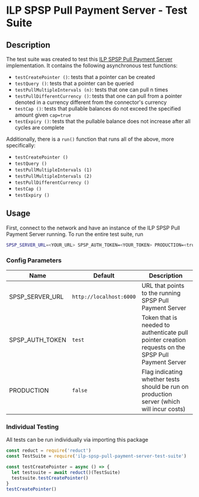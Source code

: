 # ILP SPSP Pull Payment Server - Test Suite

## Description
The test suite was created to test this [ILP SPSP Pull Payment Server](https://github.com/sabinebertram/ilp-spsp-pull-payment-server) implementation. It contains the following asynchronous test functions:

* `testCreatePointer ()`: tests that a pointer can be created
* `testQuery ()`: tests that a pointer can be queried
* `testPullMultipleIntervals (n)`: tests that one can pull n times
* `testPullDifferentCurrency ()`: tests that one can pull from a pointer denoted in a currency different from the connector's currency
* `testCap ()`: tests that pullable balances do not exceed the specified amount given `cap=true`
* `testExpiry ()`: tests that the pullable balance does not increase after all cycles are complete

Additionally, there is a `run()` function that runs all of the above, more specifically:
* `testCreatePointer ()`
* `testQuery ()`
* `testPullMultipleIntervals (1)`
* `testPullMultipleIntervals (2)`
* `testPullDifferentCurrency ()`
* `testCap ()`
* `testExpiry ()`

## Usage
First, connect to the network and have an instance of the ILP SPSP Pull Payment Server running. To run the entire test suite, run
```sh
SPSP_SERVER_URL=<YOUR_URL> SPSP_AUTH_TOKEN=<YOUR_TOKEN> PRODUCTION=<true/false> npm start
```

### Config Parameters
| Name | Default | Description |
|---|---|---|
| SPSP_SERVER_URL | `http://localhost:6000` | URL that points to the running SPSP Pull Payment Server |
| SPSP_AUTH_TOKEN | `test` | Token that is needed to authenticate pull pointer creation requests on the SPSP Pull Payment Server |
| PRODUCTION | `false` | Flag indicating whether tests should be run on production server (which will incur costs) |

### Individual Testing

All tests can be run individually via importing this package
```js
const reduct = require('reduct')
const TestSuite = require('ilp-spsp-pull-payment-server-test-suite')

const testCreatePointer = async () => {
  let testsuite = await reduct()(TestSuite)
  testsuite.testCreatePointer()
}
testCreatePointer()
```